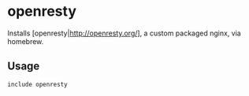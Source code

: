 # openresty

Installs [openresty|http://openresty.org/], a custom packaged nginx, via homebrew.

## Usage

```
include openresty
```
